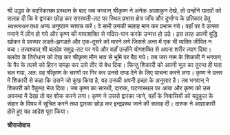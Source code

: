 श्री उद्धव के बदरिकाश्रम प्रस्थान के बाद जब भगवान् श्रीकृष्ण ने अनेक अपशकुन देखे, तो उन्होंने यादवों को सलाह दी कि वे द्वारका छोड़ कर सरस्वती-तट पर स्थित प्रभास क्षेत्र जाँय और दुर्भाग्य के प्रतिकार हेतु *स्वस्त्ययन* तथा अन्य अनुष्ठान सश्पन्न करें। वे सभी उनकी सलाह मान कर प्रभास गये। वहाँ पर वे उत्सव मनाने में लीन हो गये और कृष्ण की मायाशक्ति से मदिरा-पान करके उन्मत्त हो उठे। इस तरह अपनी बुद्धि खोकर वे परस्पर लडऩे-झगडऩे और एक-दूसरे को मारने लगे जिससे अन्त में एक भी व्यक्ति जीवित न बचा। तत्पश्चात् श्री बलदेव समुद्र-तट पर गये और वहाँ उन्होंने योगशक्ति से अपना शरीर त्याग दिया। बलदेव के तिरोधान को देख कर श्रीकृष्ण मौन भाव से भूमि पर बैठ गये। तब जरा नाम के शिकारी ने भगवान् के पैर के तलवे को हिरन समझ कर उसे तीर से बेध दिया। किन्तु शिकारी को अपनी भूल का तुरन्त ही पता चल गया, अत: वह श्रीकृष्ण के चरणों पर गिर कर उनसे दण्ड देने के लिए याचना करने लगा। कृष्ण ने उत्तर में शिकारी से कहा कि उसने जो कुछ किया है, वह उनकी अपनी इच्छा के अनुसार है। तब भगवान् ने शिकारी को वैकुण्ठ भेज दिया। जब कृष्ण का सारथी, दारुक, घटनास्थल पर आया और कृष्ण को उस अवस्था में देखा तो वह शोक करने लगा। कृष्ण ने उससे द्वारका जाने, वहाँ के निवासियों को यदुकुल के संहार के विषय में सूचित करने तथा द्वारका छोड़ कर इन्द्रप्रस्थ जाने की सलाह दी। दारुक ने आज्ञाकारी होते हुए यह आदेश पूरा किया।  

**श्रीराजोवाच** 